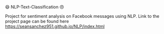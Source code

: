 😄 NLP-Text-Classification 😠

Project for sentiment analysis on Facebook messages using NLP.
Link to the project page can be found here https://seansanchez951.github.io/NLP/index.html

